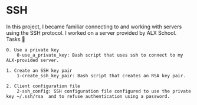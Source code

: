# SSH

In this project, I became familiar connecting to and working with servers using the SSH protocol. I worked on a server provided by ALX School.
Tasks 📃

    0. Use a private key
        0-use_a_private_key: Bash script that uses ssh to connect to my ALX-provided server.

    1. Create an SSH key pair
        1-create_ssh_key_pair: Bash script that creates an RSA key pair.

    2. Client configuration file
        2-ssh_config: SSH configuration file configured to use the private key ~/.ssh/rsa  and to refuse authentication using a password.

